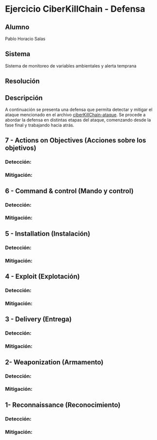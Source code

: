 # Ejercicio CiberKillChain - Defensa


## Alumno

Pablo Horacio Salas

## Sistema

Sistema de monitoreo de variables ambientales y alerta temprana

## Resolución

## Descripción 
A continuación se presenta una defensa que permita detectar y mitigar el ataque mencionado en el archivo [ciberKillChain-ataque](https://github.com/Pablo-h-salas/ceiot_base/blob/master/CIBS/ejercicio_1_ciberkillchain_ataque/entrega.md).
Se procede a abordar la defensa en distintas etapas del ataque, comenzando desde la fase final y trabajando hacia atrás.

## 7 - Actions on Objectives (Acciones sobre los objetivos)
### Detección:

### Mitigación:

## 6 - Command & control (Mando y control)
### Detección:

### Mitigación:


## 5 - Installation (Instalación)
### Detección:

### Mitigación:


## 4 - Exploit (Explotación)
### Detección:

### Mitigación:


## 3 - Delivery (Entrega)
### Detección:

### Mitigación:


## 2- Weaponization (Armamento)
### Detección:

### Mitigación:


## 1- Reconnaissance (Reconocimiento)
### Detección:

### Mitigación:

